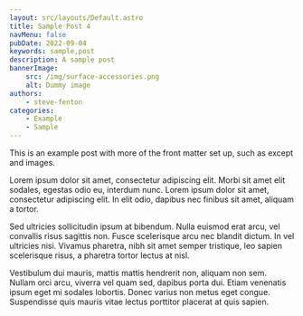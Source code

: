```yaml
---
layout: src/layouts/Default.astro
title: Sample Post 4
navMenu: false
pubDate: 2022-09-04
keywords: sample,post
description: A sample post
bannerImage:
    src: /img/surface-accessories.png
    alt: Dummy image
authors:
    - steve-fenton
categories:
    - Example
    - Sample
---
```


This is an example post with more of the front matter set up, such as except and images.

Lorem ipsum dolor sit amet, consectetur adipiscing elit. Morbi sit amet elit sodales, egestas odio eu, interdum nunc. Lorem ipsum dolor sit amet, consectetur adipiscing elit. In elit odio, dapibus nec finibus sit amet, aliquam a tortor.

Sed ultricies sollicitudin ipsum at bibendum. Nulla euismod erat arcu, vel convallis risus sagittis non. Fusce scelerisque arcu nec blandit dictum. In vel ultricies nisi. Vivamus pharetra, nibh sit amet semper tristique, leo sapien scelerisque risus, a pharetra tortor lectus at nisl.

Vestibulum dui mauris, mattis mattis hendrerit non, aliquam non sem. Nullam orci arcu, viverra vel quam sed, dapibus porta dui. Etiam venenatis ipsum eget mi sodales lobortis. Donec varius non metus eget congue. Suspendisse quis mauris vitae lectus porttitor placerat at quis sapien.